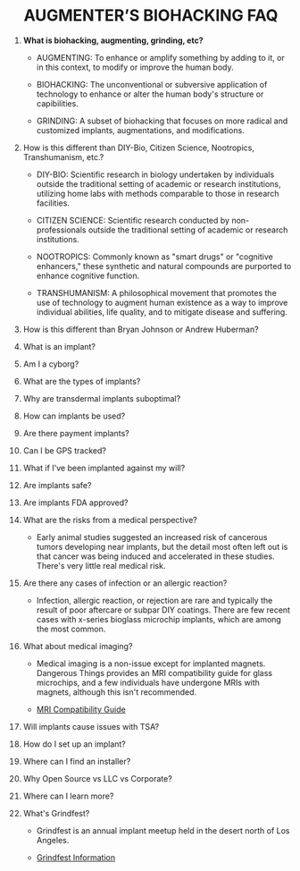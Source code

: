 <div align="center"> 

# AUGMENTER’S BIOHACKING FAQ

</div>

1. **What is biohacking, augmenting, grinding, etc?**

    - AUGMENTING: To enhance or amplify something by adding to it, or in this context, to modify or improve the human body.

    - BIOHACKING: The unconventional or subversive application of technology to enhance or alter the human body's structure or capibilities.

    - GRINDING: A subset of biohacking that focuses on more radical and customized implants, augmentations, and modifications.

2. How is this different than DIY-Bio, Citizen Science, Nootropics, Transhumanism, etc.?

    - DIY-BIO: Scientific research in biology undertaken by individuals outside the traditional setting of academic or research institutions, utilizing home labs with methods comparable to those in research facilities.

    - CITIZEN SCIENCE: Scientific research conducted by non-professionals outside the traditional setting of academic or research institutions.

    - NOOTROPICS: Commonly known as "smart drugs" or "cognitive enhancers," these synthetic and natural compounds are purported to enhance cognitive function.

    - TRANSHUMANISM: A philosophical movement that promotes the use of technology to augment human existence as a way to improve individual abilities, life quality, and to mitigate disease and suffering.

3. How is this different than Bryan Johnson or Andrew Huberman?

4. What is an implant?

5. Am I a cyborg?

6. What are the types of implants?

7. Why are transdermal implants suboptimal?

8. How can implants be used?

9. Are there payment implants?

10. Can I be GPS tracked?

11. What if I've been implanted against my will?

12. Are implants safe?

13. Are implants FDA approved?

14. What are the risks from a medical perspective?

    - Early animal studies suggested an increased risk of cancerous tumors developing near implants, but the detail most often left out is that cancer was being induced and accelerated in these studies. There's very little real medical risk.

15. Are there any cases of infection or an allergic reaction?

    - Infection, allergic reaction, or rejection are rare and typically the result of poor aftercare or subpar DIY coatings. There are few recent cases with x-series bioglass microchip implants, which are among the most common.

16. What about medical imaging?

    - Medical imaging is a non-issue except for implanted magnets. Dangerous Things provides an MRI compatibility guide for glass microchips, and a few individuals have undergone MRIs with magnets, although this isn't recommended.

    - [MRI Compatibility Guide](https://forum.dangerousthings.com/uploads/default/original/1X/289af3580c98807bdd9de089a27d73f383ce7bce.pdf)

17. Will implants cause issues with TSA?

18. How do I set up an implant?

19. Where can I find an installer?

20. Why Open Source vs LLC vs Corporate?

21. Where can I learn more?

22. What's Grindfest?

    - Grindfest is an annual implant meetup held in the desert north of Los Angeles.

    - [Grindfest Information](https://augmentationlimitles.ipage.com/grindfest/)
